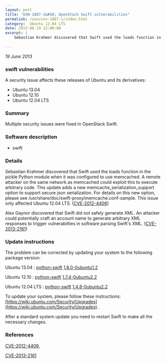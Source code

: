 ```yaml
---
layout: post
title: "USN-1887-1&#58; OpenStack Swift vulnerabilities"
permalink: /usn/usn-1887-1/index.html
category:  Ubuntu 12.04 LTS
date: 2013-06-19 12:00:00
excerpt: |
    Sebastian Krahmer discovered that Swift used the loads function in the pickle Python module when it was configured to use memcached. A remote attacker on the same network as memcached could exploit this to execute arbitrary code. This update adds a new memcache_serialization_support option to support secure json serialization. For details on this new option, please see /usr/share/doc/swift-proxy/memcache.conf-sample. This issue only affected Ubuntu 12.04 LTS. ([CVE-2012-4406](http://people.ubuntu.com/~ubuntu-security/cve/CVE-2012-4406))
    
--- 
```

 
 

*19 June 2013*

### swift vulnerabilities

A security issue affects these releases of Ubuntu and its derivatives:

* Ubuntu 13.04
* Ubuntu 12.10
* Ubuntu 12.04 LTS

### Summary

Multiple security issues were fixed in OpenStack Swift. 

### Software description

* swift 

### Details

Sebastian Krahmer discovered that Swift used the loads function in the pickle Python module when it was configured to use memcached. A remote attacker on the same network as memcached could exploit this to execute arbitrary code. This update adds a new memcache_serialization_support option to support secure json serialization. For details on this new option, please see /usr/share/doc/swift-proxy/memcache.conf-sample. This issue only affected Ubuntu 12.04 LTS. ([CVE-2012-4406](http://people.ubuntu.com/~ubuntu-security/cve/CVE-2012-4406))

Alex Gaynor discovered that Swift did not safely generate XML. An attacker could potentially craft an account name to generate arbitrary XML responses to trigger vulnerabilties in software parsing Swift&#39;s XML. ([CVE-2013-2161](http://people.ubuntu.com/~ubuntu-security/cve/CVE-2013-2161)) 

### Update instructions

The problem can be corrected by updating your system to the following package version:

Ubuntu 13.04
 : [python-swift](https://launchpad.net/ubuntu/+source/swift) <span> [1.8.0-0ubuntu1.2](https://launchpad.net/ubuntu/+source/swift/1.8.0-0ubuntu1.2) </span> 

Ubuntu 12.10
 : [python-swift](https://launchpad.net/ubuntu/+source/swift) <span> [1.7.4-0ubuntu2.2](https://launchpad.net/ubuntu/+source/swift/1.7.4-0ubuntu2.2) </span> 

Ubuntu 12.04 LTS
 : [python-swift](https://launchpad.net/ubuntu/+source/swift) <span> [1.4.8-0ubuntu2.2](https://launchpad.net/ubuntu/+source/swift/1.4.8-0ubuntu2.2) </span> 

To update your system, please follow these instructions: [https://wiki.ubuntu.com/Security/Upgrades](https://wiki.ubuntu.com/Security/Upgrades).

After a standard system update you need to restart Swift to make all the necessary changes. 

### References

 
 [CVE-2012-4406](http://people.ubuntu.com/~ubuntu-security/cve/CVE-2012-4406), 

 [CVE-2013-2161](http://people.ubuntu.com/~ubuntu-security/cve/CVE-2013-2161)
 


